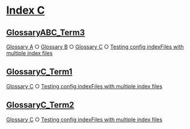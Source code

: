 # [Index C](#index-c)

## [GlossaryABC_Term3](#glossaryabc_term3)

[Glossary A][1] ○ [Glossary B][2] ○ [Glossary C][3] ○ [Testing config indexFiles with multiple index files][4]

## [GlossaryC_Term1](#glossaryc_term1)

[Glossary C][5] ○ [Testing config indexFiles with multiple index files][4]

## [GlossaryC_Term2](#glossaryc_term2)

[Glossary C][6] ○ [Testing config indexFiles with multiple index files][4]

[1]: ../../glossary-a.md#glossaryabc_term3

[2]: ../../sub1/glossary-b.md#glossaryabc_term3

[3]: ../../sub1/sub2/glossary-c.md#glossaryabc_term3

[4]: ../../document.md#testing-config-indexfiles-with-multiple-index-files

[5]: ../../sub1/sub2/glossary-c.md#glossaryc_term1

[6]: ../../sub1/sub2/glossary-c.md#glossaryc_term2
